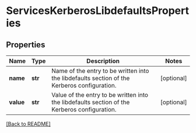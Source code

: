 # ServicesKerberosLibdefaultsProperties


## Properties

Name | Type | Description | Notes
------------ | ------------- | ------------- | -------------
**name** | **str** | Name of the entry to be written into the libdefaults section of the Kerberos configuration.  | [optional] 
**value** | **str** | Value of the entry to be written into the libdefaults section of the Kerberos configuration.  | [optional] 

[[Back to README]](../README.md)



